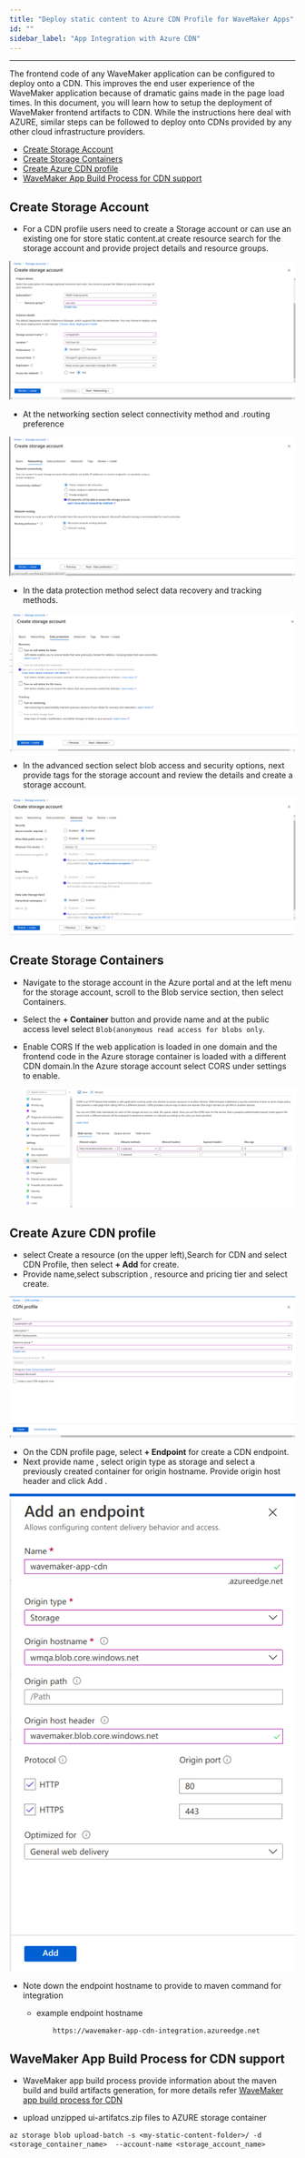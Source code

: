 ```yaml
---
title: "Deploy static content to Azure CDN Profile for WaveMaker Apps"
id: ""
sidebar_label: "App Integration with Azure CDN"
---
```

---

The frontend code of any WaveMaker application can be configured to deploy onto a CDN. This improves the end user experience of the WaveMaker application because of dramatic gains made in the page load times. In this document, you will learn how to setup the deployment of WaveMaker frontend artifacts to CDN. While the instructions here deal with AZURE, similar steps can be followed to deploy onto CDNs provided by any other cloud infrastructure providers.

- [Create Storage Account](#create-storage-account)
- [Create Storage Containers](#create-storage-containers)
- [Create Azure CDN profile](#create-azure-cdn-profile)
- [WaveMaker App Build Process for CDN support](#wavemaker-app-build-process-for-cdn-support)

## Create Storage Account

- For a CDN profile users need to create a Storage account or can use an existing one for store static content.at create resource search for the storage account and provide project details and resource groups.

[![storage account basic](/learn/assets/wme-setup/storageaccount-basic.png)](/learn/assets/wme-setup/storageaccount-basic.png)

- At the networking section select connectivity method and .routing preference

[![storage account networking](/learn/assets/wme-setup/storage-account-networking.png)](/learn/assets/wme-setup/storage-account-networking.png)

- In the data protection method select data recovery and tracking methods.

[![storage account data protection](/learn/assets/wme-setup/storage-account-dataprotection.png)](/learn/assets/wme-setup/storage-account-dataprotection.png)

- In the advanced section select blob access and security options, next provide tags for the storage account and review the details and create a storage account.

[![storage account adavance details](/learn/assets/wme-setup/storage-account-advance.png)](/learn/assets/wme-setup/storage-account-advance.png)

## Create Storage Containers

- Navigate to the storage account in the Azure portal and at the left menu for the storage account, scroll to the Blob service section, then select Containers.
- Select the **+ Container** button and provide name and at the public access level select `Blob(anonymous read access for blobs only`.

- Enable CORS If the web application is loaded in one domain and the frontend code in the Azure storage container is loaded with a different CDN domain.In the Azure storage account select CORS under settings to enable.
  
  [![Blob CORS](/learn/assets/wme-setup/azure-blob-cors.png)](/learn/assets/wme-setup/azure-blob-cors.png)

## Create Azure CDN profile

- select Create a resource (on the upper left),Search for CDN and select CDN Profile, then select **+ Add** for create.
- Provide name,select subscription , resource and pricing tier and select create.

[![CDN profile creation](/learn/assets/wme-setup/cdn-profile-creation.png)](/learn/assets/wme-setup/cdn-profile-creation.png)

- On the CDN profile page, select **+ Endpoint** for create a CDN endpoint.
- Next provide name , select origin type as storage and select a previously created container for origin hostname. Provide origin host header and click Add .

[![CDN endpoint](/learn/assets/wme-setup/cdn-endpoint-creation.png)](/learn/assets/wme-setup/cdn-endpoint-creation.png)

- Note down the endpoint hostname to provide to maven command for integration
  - example endpoint hostname

    ```bash
        https://wavemaker-app-cdn-integration.azureedge.net
    ```

## WaveMaker App Build Process for CDN support

- WaveMaker app build process provide information about the maven build and build artifacts generation, for more details refer [WaveMaker app build process for CDN](/learn/app-development/deployment/app-integration-with-aws-cdn#wavemaker-app-build-process-for-cdn-support)

- upload unzipped ui-artifatcs.zip files to AZURE storage container

```shell
az storage blob upload-batch -s <my-static-content-folder>/ -d <storage_container_name>  --account-name <storage_account_name>
```
